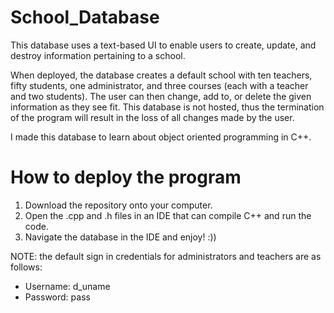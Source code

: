 # School_Database

This database uses a text-based UI to enable users to create, update, and destroy information pertaining to a school.

When deployed, the database creates a default school with ten teachers, fifty students, one administrator, and three courses (each with a teacher and two students). The user can then change, add to, or delete the given information as they see fit. This database is not hosted, thus the termination of the program will result in the loss of all changes made by the user.

I made this database to learn about object oriented programming in C++.

# How to deploy the program

1. Download the repository onto your computer.
2. Open the .cpp and .h files in an IDE that can compile C++ and run the code.
3. Navigate the database in the IDE and enjoy! :))

NOTE: the default sign in credentials for administrators and teachers are as follows:
- Username: d_uname
- Password: pass
